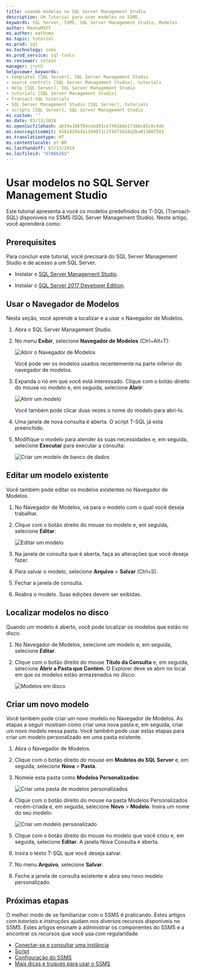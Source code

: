 ```yaml
---
title: usando modelos no SQL Server Management Studio
description: Um Tutorial para usar modelos no SSMS.
keywords: SQL Server, SSMS, SQL Server Management Studio, Modelos
author: MashaMSFT
ms.author: mathoma
ms.topic: tutorial
ms.prod: sql
ms.technology: ssms
ms.prod_service: sql-tools
ms.reviewer: sstein
manager: jroth
helpviewer_keywords:
- templates [SQL Server], SQL Server Management Studio
- source controls [SQL Server Management Studio], tutorials
- Help [SQL Server], SQL Server Management Studio
- tutorials [SQL Server Management Studio]
- Transact-SQL tutorials
- SQL Server Management Studio [SQL Server], tutorials
- scripts [SQL Server], SQL Server Management Studio
ms.custom: ''
ms.date: 03/13/2018
ms.openlocfilehash: a634a106704cebd91ce74910de17166c85c6c4de
ms.sourcegitcommit: 4181429ada1169871c2f4d73d18d2ba013007501
ms.translationtype: HT
ms.contentlocale: pt-BR
ms.lasthandoff: 07/13/2019
ms.locfileid: "67866265"
---
```

# <a name="use-templates-in-sql-server-management-studio"></a>Usar modelos no SQL Server Management Studio

Este tutorial apresenta a você os modelos predefinidos do T-SQL (Transact-SQL) disponíveis no SSMS (SQL Server Management Studio). Neste artigo, você aprenderá como:

## <a name="prerequisites"></a>Prerequisites

Para concluir este tutorial, você precisará do SQL Server Management Studio e de acesso a um SQL Server.

* Instalar o [SQL Server Management Studio](https://docs.microsoft.com/sql/ssms/download-sql-server-management-studio-ssms).

* Instalar o [SQL Server 2017 Developer Edition](https://www.microsoft.com/sql-server/sql-server-downloads).

## <a name="use-template-browser"></a>Usar o Navegador de Modelos

Nesta seção, você aprende a localizar e a usar o Navegador de Modelos.

1. Abra o SQL Server Management Studio.

2. No menu **Exibir**, selecione **Navegador de Modelos** (Ctrl+Alt+T):

    ![Abrir o Navegador de Modelos](media/templates-ssms/templatebrowser.png)

    Você pode ver os modelos usados recentemente na parte inferior do navegador de modelos.

3. Expanda o nó em que você está interessado. Clique com o botão direito do mouse no modelo e, em seguida, selecione **Abrir**:

    ![Abrir um modelo](media/templates-ssms/opentemplate.png)

    Você também pode clicar duas vezes o nome do modelo para abri-lo.

4. Uma janela de nova consulta é aberta. O script T-SQL já está preenchido.

5. Modifique o modelo para atender às suas necessidades e, em seguida, selecione **Executar** para executar a consulta:

    ![Criar um modelo de banco de dados](media/templates-ssms/createdbtemplate.png)

## <a name="edit-an-existing-template"></a>Editar um modelo existente

Você também pode editar os modelos existentes no Navegador de Modelos.  

1. No Navegador de Modelos, vá para o modelo com o qual você deseja trabalhar.

2. Clique com o botão direito do mouse no modelo e, em seguida, selecione **Editar**:

    ![Editar um modelo](media/templates-ssms/edittemplate.png)

3. Na janela de consulta que é aberta, faça as alterações que você deseja fazer.

4. Para salvar o modelo, selecione **Arquivo** > **Salvar** (Ctrl+S).

5. Fechar a janela de consulta.

6. Reabra o modelo. Suas edições devem ser exibidas.

## <a name="locate-templates-on-disk"></a>Localizar modelos no disco

Quando um modelo é aberto, você pode localizar os modelos que estão no disco.

1. No Navegador de Modelos, selecione um modelo e, em seguida, selecione **Editar**.

2. Clique com o botão direito do mouse **Título da Consulta** e, em seguida, selecione **Abrir a Pasta que Contém**. O Explorer deve se abrir no local em que os modelos estão armazenados no disco: 

   ![Modelos em disco](media/templates-ssms/templatesondisk.png)
  
## <a name="create-a-new-template"></a>Criar um novo modelo

Você também pode criar um novo modelo no Navegador de Modelos. As etapas a seguir mostram como criar uma nova pasta e, em seguida, criar um novo modelo nessa pasta. Você também pode usar estas etapas para criar um modelo personalizado em uma pasta existente. 

1. Abra o Navegador de Modelos.

2. Clique com o botão direito do mouse em **Modelos do SQL Server** e, em seguida, selecione **Nova** > **Pasta**.

3. Nomeie esta pasta como **Modelos Personalizados**:

    ![Criar uma pasta de modelos personalizados](media/templates-ssms/creatingcustomtemplate.png)

4. Clique com o botão direito do mouse na pasta Modelos Personalizados recém-criada e, em seguida, selecione **Novo** > **Modelo**. Insira um nome do seu modelo:

    ![Criar um modelo personalizado](media/templates-ssms/createnewtemplate.png)

5. Clique com o botão direito do mouse no modelo que você criou e, em seguida, selecione **Editar**. A janela Nova Consulta é aberta.

6. Insira o texto T-SQL que você deseja salvar.

7. No menu **Arquivo**, selecione **Salvar**.

8. Feche a janela de consulta existente e abra seu novo modelo personalizado.

## <a name="next-steps"></a>Próximas etapas

O melhor modo de se familiarizar com o SSMS é praticando. Estes artigos com *tutoriais* e *instruções* ajudam nos diversos recursos disponíveis no SSMS.  Estes artigos ensinam a administrar os componentes do SSMS e a encontrar os recursos que você usa com regularidade.

* [Conectar-se e consultar uma instância](../tutorials/connect-query-sql-server.md)
* [Script](../tutorials/scripting-ssms.md)
* [Configuração do SSMS](../tutorials/ssms-configuration.md)
* [Mais dicas e truques para usar o SSMS](../tutorials/ssms-tricks.md)